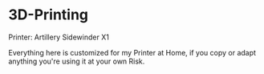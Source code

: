 # 3D-Printing

Printer: Artillery Sidewinder X1

Everything here is customized for my Printer at Home, if you copy or adapt anything you're using it at your own Risk.
